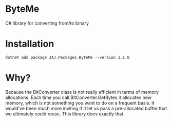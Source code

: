 # ByteMe
C# library for converting from/to binary

# Installation
```
dotnet add package JAJ.Packages.ByteMe --version 1.1.0
```

# Why?
Because the BitConverter class is not really efficient in terms of memory allocations. Each time you call BitConverter.GetBytes it allocates new memory, which is not something you want to do on a frequent basis. It would've been much more inviting if it let us pass a pre-allocated buffer that we ultimately could reuse. This library does exactly that.